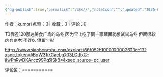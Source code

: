 ```yaml
---
{"dg-publish":true,"permalink":"/xhs//","noteIcon":"","updated":"2025-03-17T23:04:43.071+08:00"}
---
```


作者：kumori
点赞：3   |   收藏：0   |   评论：0

T3靠近120那边美食广场的乌冬
因为早上吃了同一家蘸面就想试试乌冬 但面很软 肉有点老 不好吃 但留个影

https://www.xiaohongshu.com/explore/66f052b1000000002603cc13?xsec_token=ABqW31iXGaeLgX03LCtKxC-iIwPnRwDKAncz99Pq5ISk8=&xsec_source=pc_user

评论区：===========

